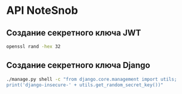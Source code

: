 # API NoteSnob

## Создание секретного ключа JWT

```bash
openssl rand -hex 32
```

## Создание секретного ключа Django

```bash
./manage.py shell -c "from django.core.management import utils; 
print('django-insecure-' + utils.get_random_secret_key())"
```